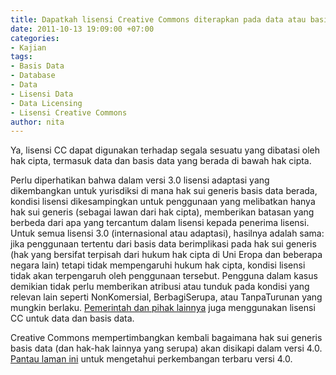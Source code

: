 ```yaml
---
title: Dapatkah lisensi Creative Commons diterapkan pada data atau basis data?
date: 2011-10-13 19:09:00 +07:00
categories:
- Kajian
tags:
- Basis Data
- Database
- Data
- Lisensi Data
- Data Licensing
- Lisensi Creative Commons
author: nita
---
```


Ya, lisensi CC dapat digunakan terhadap segala sesuatu yang dibatasi oleh hak cipta, termasuk data dan basis data yang berada di bawah hak cipta.

Perlu diperhatikan bahwa dalam versi 3.0 lisensi adaptasi yang dikembangkan untuk yurisdiksi di mana hak sui generis basis data berada, kondisi lisensi dikesampingkan untuk penggunaan yang melibatkan hanya hak sui generis (sebagai lawan dari hak cipta), memberikan batasan yang berbeda dari apa yang tercantum dalam lisensi kepada penerima lisensi. Untuk semua lisensi 3.0 (internasional atau adaptasi), hasilnya adalah sama: jika penggunaan tertentu dari basis data berimplikasi pada hak sui generis (hak yang bersifat terpisah dari hukum hak cipta di Uni Eropa dan beberapa negara lain) tetapi tidak mempengaruhi hukum hak cipta, kondisi lisensi tidak akan terpengaruh oleh penggunaan tersebut. Pengguna dalam kasus demikian tidak perlu memberikan atribusi atau tunduk pada kondisi yang relevan lain seperti NonKomersial, BerbagiSerupa, atau TanpaTurunan yang mungkin berlaku. [Pemerintah dan pihak lainnya](http://wiki.creativecommons.org/Data_and_CC_licenses) juga menggunakan lisensi CC untuk data dan basis data.

Creative Commons mempertimbangkan kembali bagaimana hak sui generis basis data (dan hak-hak lainnya yang serupa) akan disikapi dalam versi 4.0. [Pantau laman ini](http://wiki.creativecommons.org/Version_4) untuk mengetahui perkembangan terbaru versi 4.0.